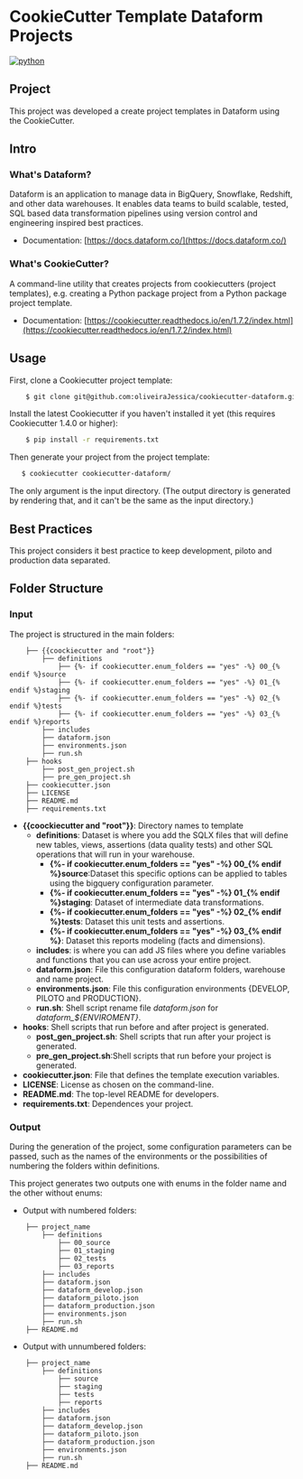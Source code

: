 # CookieCutter Template Dataform Projects

[![python](https://img.shields.io/pypi/pyversions/cookiecutter.svg)](https://pypi.org/project/cookiecutter/)

## Project

This project was developed a create project templates in Dataform using the CookieCutter.

## Intro

### What's Dataform?

Dataform is an application to manage data in BigQuery, Snowflake, Redshift, and other data warehouses. It enables data teams to build scalable, tested, SQL based data transformation pipelines using version control and engineering inspired best practices.

* Documentation: [https://docs.dataform.co/](https://docs.dataform.co/)

### What's CookieCutter?

A command-line utility that creates projects from cookiecutters (project templates), e.g. creating a Python package project from a Python package project template.

* Documentation: [https://cookiecutter.readthedocs.io/en/1.7.2/index.html](https://cookiecutter.readthedocs.io/en/1.7.2/index.html)

## Usage

First, clone a Cookiecutter project template:

```bash
    $ git clone git@github.com:oliveiraJessica/cookiecutter-dataform.git
```

Install the latest Cookiecutter if you haven't installed it yet (this requires Cookiecutter 1.4.0 or higher):

```bash
    $ pip install -r requirements.txt
```

Then generate your project from the project template:

```bash
   $ cookiecutter cookiecutter-dataform/
```

The only argument is the input directory. (The output directory is generated by rendering that, and it can't be the same as the input directory.)


## Best Practices

This project considers it best practice  to keep development, piloto and production data separated. 


## Folder Structure

### Input

The project is structured in the main folders:

```shell
    ├── {{coockiecutter and "root"}} 
        ├── definitions
            ├── {%- if cookiecutter.enum_folders == "yes" -%} 00_{% endif %}source  
            ├── {%- if cookiecutter.enum_folders == "yes" -%} 01_{% endif %}staging 
            ├── {%- if cookiecutter.enum_folders == "yes" -%} 02_{% endif %}tests
            ├── {%- if cookiecutter.enum_folders == "yes" -%} 03_{% endif %}reports
        ├── includes   
        ├── dataform.json
        ├── environments.json
        ├── run.sh  
    ├── hooks 
        ├── post_gen_project.sh   
        ├── pre_gen_project.sh    
    ├── cookiecutter.json 
    ├── LICENSE 
    ├── README.md   
    ├── requirements.txt   
```

* **{{coockiecutter and "root"}}**: Directory names to template
  * **definitions**: Dataset is where you add the SQLX files that will define new tables, views, assertions (data quality tests) and other SQL operations that will run in your warehouse.
    * **{%- if cookiecutter.enum_folders == "yes" -%} 00_{% endif %}source**:Dataset this specific options can be applied to tables using the bigquery configuration parameter.
    * **{%- if cookiecutter.enum_folders == "yes" -%} 01_{% endif %}staging**: Dataset of intermediate data transformations.
    * **{%- if cookiecutter.enum_folders == "yes" -%} 02_{% endif %}tests**: Dataset this unit tests and assertions.
    * **{%- if cookiecutter.enum_folders == "yes" -%} 03_{% endif %}**: Dataset this reports modeling (facts and dimensions).
  * **includes**: is where you can add JS files where you define variables and functions that you can use across your entire project. 
  * **dataform.json**: File this configuration dataform folders, warehouse and name project.
  * **environments.json**: File this configuration environments {DEVELOP, PILOTO and PRODUCTION}.
  * **run.sh**: Shell script rename file *dataform.json* for *dataform_${ENVIROMENT}*. 
* **hooks**: Shell scripts that run before and after project is generated. 
  * **post_gen_project.sh**: Shell scripts that run after your project is generated.
  * **pre_gen_project.sh**:Shell scripts that run before  your project is generated.
* **cookiecutter.json**: File that defines the template execution variables.
* **LICENSE**: License as chosen on the command-line.
* **README.md**: The top-level README for developers.
* **requirements.txt**: Dependences your project.

### Output

During the generation of the project, some configuration parameters can be passed, such as the names of the environments or the possibilities of numbering the folders within definitions.

This project generates two outputs one with enums in the folder name and the other without enums:

* Output with numbered folders:

```shell
    ├── project_name                        
        ├── definitions
            ├── 00_source      
            ├── 01_staging   
            ├── 02_tests 
            ├── 03_reports 
        ├── includes   
        ├── dataform.json
        ├── dataform_develop.json
        ├── dataform_piloto.json
        ├── dataform_production.json
        ├── environments.json
        ├── run.sh 
    ├── README.md              
```

* Output with unnumbered folders:
  
```shell
    ├── project_name                        
        ├── definitions
            ├── source      
            ├── staging   
            ├── tests 
            ├── reports 
        ├── includes   
        ├── dataform.json
        ├── dataform_develop.json
        ├── dataform_piloto.json
        ├── dataform_production.json
        ├── environments.json
        ├── run.sh 
    ├── README.md              
```
